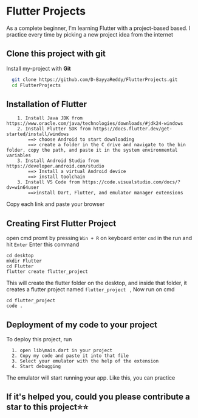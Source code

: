 
# Flutter Projects

As a complete beginner, I'm learning Flutter with a project-based based.
I practice every time by picking a new project idea from the internet 


## Clone this project with git

Install my-project with **Git**

```bash
  git clone https://github.com/D-BayyaReddy/FlutterProjects.git
  cd FlutterProjects
```
    
## Installation of Flutter 

```
    1. Install Java JDK from https://www.oracle.com/java/technologies/downloads/#jdk24-windows
    2. Install Flutter SDK from https://docs.flutter.dev/get-started/install/windows
        ==> choose Android to start downloading
        ==> create a folder in the C drive and navigate to the bin folder, copy the path, and paste it in the system environmental variables
    3. Install Android Studio from https://developer.android.com/studio
        ==> Install a virtual Android device
        ==> install toolchain 
    3. Install VS Code from https://code.visualstudio.com/docs/?dv=win64user
        ==>install Dart, Flutter, and emulator manager extensions
```
Copy each link and paste your browser

## Creating First Flutter Project
 open cmd promt by pressing ```Win + R``` on keyboard
 enter ```cmd``` in the run and hit ```Enter```
Enter this command

``` 
cd desktop
mkdir Flutter
cd Flutter
flutter create flutter_project
```
This will create the flutter folder on the desktop, and inside that folder, it creates a flutter project named `flutter_project `
,
Now run on cmd
```
cd flutter_project
code .
```

## Deployment of my code to your project

To deploy this project, run

```
  1. open lib\main.dart in your project
  2. Copy my code and paste it into that file
  3. Select your emulator with the help of the extension
  4. Start debugging
```
The emulator will start running your app. Like this, you can practice 


## If it's helped you, could you please contribute a star to this project⭐⭐

